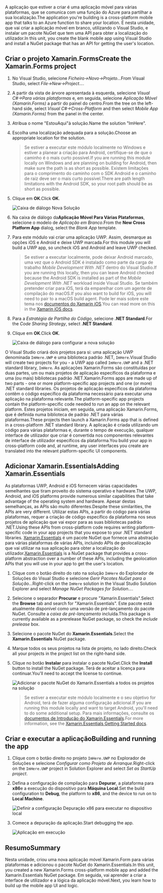 <span data-ttu-id="80c8b-101">A aplicação que estiver a criar é uma aplicação móvel para várias plataformas, que se comunica com uma função do Azure para partilhar a sua localização.</span><span class="sxs-lookup"><span data-stu-id="80c8b-101">The application you're building is a cross-platform mobile app that talks to an Azure function to share your location.</span></span> <span data-ttu-id="80c8b-102">É nesta unidade, que vai criar a aplicação móvel em branco, utilizando o Visual Studio, e instalar um pacote NuGet que tem uma API para obter a localização do utilizador.</span><span class="sxs-lookup"><span data-stu-id="80c8b-102">In this unit, you create the blank mobile app using Visual Studio and install a NuGet package that has an API for getting the user's location.</span></span>

## <a name="create-the-xamarinforms-project"></a><span data-ttu-id="80c8b-103">Criar o projeto Xamarin.Forms</span><span class="sxs-lookup"><span data-stu-id="80c8b-103">Create the Xamarin.Forms project</span></span>

1. <span data-ttu-id="80c8b-104">No Visual Studio, selecione *Ficheiro->Novo->Projeto...*</span><span class="sxs-lookup"><span data-stu-id="80c8b-104">From Visual Studio, select *File->New->Project...*.</span></span>

2. <span data-ttu-id="80c8b-105">A partir da vista de árvore apresentada à esquerda, selecione *Visual C#->Para várias plataformas* e, em seguida, selecione *Aplicação Móvel (Xamarin.Forms)* a partir do painel do centro.</span><span class="sxs-lookup"><span data-stu-id="80c8b-105">From the tree on the left-hand side, select *Visual C#->Cross-Platform* and then select *Mobile App (Xamarin.Forms)* from the panel in the center.</span></span>

3. <span data-ttu-id="80c8b-106">Atribua o nome "EstouAqui"à solução.</span><span class="sxs-lookup"><span data-stu-id="80c8b-106">Name the solution "ImHere".</span></span>

4. <span data-ttu-id="80c8b-107">Escolha uma localização adequada para a solução.</span><span class="sxs-lookup"><span data-stu-id="80c8b-107">Choose an appropriate location for the solution.</span></span>

    > <span data-ttu-id="80c8b-108">Se estiver a executar este módulo localmente no Windows e estiver a planear a criação para Android, certifique-se de que o caminho é o mais curto possível.</span><span class="sxs-lookup"><span data-stu-id="80c8b-108">If you are running this module locally on Windows and are planning on building for Android, then make sure the path is as short as possible.</span></span> <span data-ttu-id="80c8b-109">Existem limitações para o comprimento do caminho com o SDK Android e o caminho de raiz deve ser o mais curto possível.</span><span class="sxs-lookup"><span data-stu-id="80c8b-109">There are path length limitations with the Android SDK, so your root path should be as short as possible.</span></span>

5. <span data-ttu-id="80c8b-110">Clique em **OK**.</span><span class="sxs-lookup"><span data-stu-id="80c8b-110">Click **OK**.</span></span>

    ![Caixa de diálogo Nova Solução](../media/2-new-solution-dialog.png)

6. <span data-ttu-id="80c8b-112">Na caixa de diálogo da**Aplicação Móvel Para Várias Plataformas**, selecione o modelo de *Aplicação em Branco*.</span><span class="sxs-lookup"><span data-stu-id="80c8b-112">From the **New Cross Platform App** dialog, select the *Blank App* template.</span></span>

7. <span data-ttu-id="80c8b-113">Para este módulo vai criar uma aplicação UWP. Assim, desmarque as opções iOS e Android e deixe UWP marcada.</span><span class="sxs-lookup"><span data-stu-id="80c8b-113">For this module you will build a UWP app, so uncheck iOS and Android and leave UWP checked.</span></span>

    > <span data-ttu-id="80c8b-114">Se estiver a executar localmente, pode deixar Android marcado, uma vez que o Android SDK é instalado como parte da carga de trabalho *Mobile Development With .NET* dentro do Visual Studio.</span><span class="sxs-lookup"><span data-stu-id="80c8b-114">If you are running this locally, then you can leave Android checked because the Android SDK is installed as part of the *Mobile Development With .NET* workload inside Visual Studio.</span></span> <span data-ttu-id="80c8b-115">Se também pretender criar para iOS, terá da emparelhar com um agente de compilação do macOS.</span><span class="sxs-lookup"><span data-stu-id="80c8b-115">If you also want to build for iOS, you will need to pair to a macOS build agent.</span></span> <span data-ttu-id="80c8b-116">Pode ler mais sobre este tema nos [documentos do Xamarin iOS](https://docs.microsoft.com/xamarin/ios/get-started/installation/windows/connecting-to-mac/).</span><span class="sxs-lookup"><span data-stu-id="80c8b-116">You can read more on this in the [Xamarin iOS docs](https://docs.microsoft.com/xamarin/ios/get-started/installation/windows/connecting-to-mac/).</span></span>

8. <span data-ttu-id="80c8b-117">Para a *Estratégia de Partilha do Código*, selecione **.NET Standard**.</span><span class="sxs-lookup"><span data-stu-id="80c8b-117">For the *Code Sharing Strategy*, select **.NET Standard**.</span></span>

9. <span data-ttu-id="80c8b-118">Clique em **OK**.</span><span class="sxs-lookup"><span data-stu-id="80c8b-118">Click **OK**.</span></span>

    ![Caixa de diálogo para configurar a nova solução](../media/2-configure-solution-dialog.png)

<span data-ttu-id="80c8b-120">O Visual Studio criará dois projetos para si: uma aplicação UWP denominada `ImHere.UWP` e uma biblioteca padrão .NET, `ImHere`.</span><span class="sxs-lookup"><span data-stu-id="80c8b-120">Visual Studio will create two projects for you - a UWP app called `ImHere.UWP` and a .NET standard library, `ImHere`.</span></span> <span data-ttu-id="80c8b-121">As aplicações Xamarin.Forms são constituídas por duas partes, um ou mais projetos de aplicação específicos da plataforma e uma (ou mais) bibliotecas padrão .NET.</span><span class="sxs-lookup"><span data-stu-id="80c8b-121">Xamarin.Forms apps are made up of two parts - one or more platform-specific app projects and one (or more) .NET standard libraries.</span></span> <span data-ttu-id="80c8b-122">Os projetos de aplicação específicos da plataforma contêm o código específico da plataforma necessário para executar uma aplicação na plataforma relevante.</span><span class="sxs-lookup"><span data-stu-id="80c8b-122">The platform-specific app projects contain the platform-specific code needed to run an app on the relevant platform.</span></span> <span data-ttu-id="80c8b-123">Estes projetos iniciam, em seguida, uma aplicação Xamarin.Forms, que é definida numa biblioteca de padrão .NET para várias plataformas.</span><span class="sxs-lookup"><span data-stu-id="80c8b-123">These projects then launch a Xamarin.Forms app that is defined in a cross-platform .NET standard library.</span></span> <span data-ttu-id="80c8b-124">A aplicação é criada utilizando um código para várias plataformas e, durante o tempo de execução, qualquer interface de utilizador que criar é convertida nos componentes relevantes de interface de utilizador específicos da plataforma.</span><span class="sxs-lookup"><span data-stu-id="80c8b-124">You build your app in cross-platform code and, at runtime, any user interfaces you create are translated into the relevant platform-specific UI components.</span></span>

## <a name="adding-xamarinessentials"></a><span data-ttu-id="80c8b-125">Adicionar Xamarin.Essentials</span><span class="sxs-lookup"><span data-stu-id="80c8b-125">Adding Xamarin.Essentials</span></span>

<span data-ttu-id="80c8b-126">As plataformas UWP, Android e iOS fornecem várias capacidades semelhantes que tiram proveito do sistema operativo e hardware.</span><span class="sxs-lookup"><span data-stu-id="80c8b-126">The UWP, Android, and iOS platforms provide numerous similar capabilities that take advantage of the operating system and hardware.</span></span> <span data-ttu-id="80c8b-127">Apesar destas semelhanças, as APIs são muito diferentes.</span><span class="sxs-lookup"><span data-stu-id="80c8b-127">Despite these similarities, the APIs are very different.</span></span> <span data-ttu-id="80c8b-128">Utilizar estas APIs, a partir do código para várias plataformas, requer a criação de código específico da plataforma nos seus projetos de aplicação que vai expor para as suas bibliotecas padrão .NET.</span><span class="sxs-lookup"><span data-stu-id="80c8b-128">Using these APIs from cross-platform code requires writing platform-specific code in your app projects that you expose to your .NET standard libraries.</span></span> <span data-ttu-id="80c8b-129">[Xamarin.Essentials](https://docs.microsoft.com/xamarin/essentials/) é um pacote NuGet que fornece uma abstração para várias plataformas de várias APIs, incluindo APIs de geolocalização que vai utilizar na sua aplicação para obter a localização do utilizador.</span><span class="sxs-lookup"><span data-stu-id="80c8b-129">[Xamarin.Essentials](https://docs.microsoft.com/xamarin/essentials/) is a NuGet package that provides a cross-platform abstraction over a number of these APIs, including the geolocation APIs that you will use in your app to get the user's location.</span></span>

1. <span data-ttu-id="80c8b-130">Clique com o botão direito do rato na solução `ImHere` do Explorador de Soluções do Visual Studio e selecione  *Gerir Pacotes NuGet para a Solução...*</span><span class="sxs-lookup"><span data-stu-id="80c8b-130">Right-click on the `ImHere` solution in the Visual Studio Solution Explorer and select *Manage NuGet Packages for Solution...*.</span></span>

2. <span data-ttu-id="80c8b-131">Selecione o separador **Procurar** e procure "Xamarin.Essentials".</span><span class="sxs-lookup"><span data-stu-id="80c8b-131">Select the **Browse** tab and search for "Xamarin.Essentials".</span></span> <span data-ttu-id="80c8b-132">Este pacote está atualmente disponível como uma versão de pré-lançamento do pacote NuGet. Consulte a *caixa de pré-lançamento* incluída.</span><span class="sxs-lookup"><span data-stu-id="80c8b-132">This package is currently available as a prerelease NuGet package, so check the *include prelease* box.</span></span>

3. <span data-ttu-id="80c8b-133">Selecione o pacote NuGet do **Xamarin.Essentials**.</span><span class="sxs-lookup"><span data-stu-id="80c8b-133">Select the **Xamarin.Essentials** NuGet package.</span></span>

4. <span data-ttu-id="80c8b-134">Marque todos os seus projetos na lista de projeto, no lado direito.</span><span class="sxs-lookup"><span data-stu-id="80c8b-134">Check all your projects in the project list on the right-hand side.</span></span>

5. <span data-ttu-id="80c8b-135">Clique no botão **Instalar** para instalar o pacote NuGet.</span><span class="sxs-lookup"><span data-stu-id="80c8b-135">Click the **Install** button to install the NuGet package.</span></span> <span data-ttu-id="80c8b-136">Terá de aceitar a licença para continuar.</span><span class="sxs-lookup"><span data-stu-id="80c8b-136">You'll need to accept the license to continue.</span></span>

    ![Adicionar o pacote NuGet do Xamarin.Essentials a todos os projetos na solução](../media/2-add-essentials-nuget.png)

    > <span data-ttu-id="80c8b-138">Se estiver a executar este módulo localmente e o seu objetivo for Android, terá de fazer alguma configuração adicional.</span><span class="sxs-lookup"><span data-stu-id="80c8b-138">If you are running this module locally and want to target Android, you'll need to do some additional setup.</span></span> <span data-ttu-id="80c8b-139">Para mais informações, consulte os [documentos de Introdução do Xamarin.Essentials](https://docs.microsoft.com/xamarin/essentials/get-started?context=xamarin%2Fios&tabs=windows%2Candroid).</span><span class="sxs-lookup"><span data-stu-id="80c8b-139">For more information, see the [Xamarin.Essentials Getting Started docs](https://docs.microsoft.com/xamarin/essentials/get-started?context=xamarin%2Fios&tabs=windows%2Candroid).</span></span>

## <a name="building-and-running-the-app"></a><span data-ttu-id="80c8b-140">Criar e executar a aplicação</span><span class="sxs-lookup"><span data-stu-id="80c8b-140">Building and running the app</span></span>

1. <span data-ttu-id="80c8b-141">Clique com o botão direito no projeto `ImHere.UWP` no Explorador de Soluções e selecione *Configurar como Projeto de Arranque*.</span><span class="sxs-lookup"><span data-stu-id="80c8b-141">Right-click on the `ImHere.UWP` project in Solution Explorer and select *Set as StartUp project*.</span></span>

2. <span data-ttu-id="80c8b-142">Defina a configuração de compilação para **Depurar**, a plataforma para **x86**e a execução do dispositivo para **Máquina Local**.</span><span class="sxs-lookup"><span data-stu-id="80c8b-142">Set the build configuration to **Debug**, the platform to **x86**, and the device to run on to **Local Machine**.</span></span>

    ![Definir a configuração Depuração x86 para executar no dispositivo local](../media/2-debug-configuration.png)

3. <span data-ttu-id="80c8b-144">Comece a depuração da aplicação.</span><span class="sxs-lookup"><span data-stu-id="80c8b-144">Start debugging the app.</span></span>

    ![Aplicação em execução](../media/2-debuging-app.png)

## <a name="summary"></a><span data-ttu-id="80c8b-146">Resumo</span><span class="sxs-lookup"><span data-stu-id="80c8b-146">Summary</span></span>

<span data-ttu-id="80c8b-147">Nesta unidade, criou uma nova aplicação móvel Xamarin.Form para várias plataformas e adicionou o pacote NuGet do Xamarin.Essentials.</span><span class="sxs-lookup"><span data-stu-id="80c8b-147">In this unit, you created a new Xamarin.Forms cross-platform mobile app and added the Xamarin.Essentials NuGet package.</span></span> <span data-ttu-id="80c8b-148">Em seguida, vai aprender a criar a interface de utilizador e a lógica da aplicação móvel.</span><span class="sxs-lookup"><span data-stu-id="80c8b-148">Next, you learn how to build up the mobile app UI and logic.</span></span>